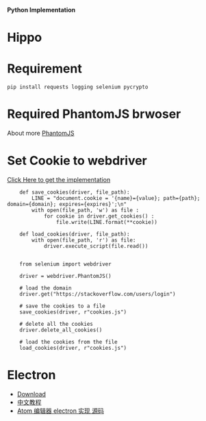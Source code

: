 **Python Implementation**

# Hippo

# Requirement
```
pip install requests logging selenium pycrypto
```

# Required PhantomJS brwoser
About more [PhantomJS](http://phantomjs.org/)


# Set Cookie to webdriver 
[Click Here to get the implementation](https://stackoverflow.com/a/37105419)
```
    def save_cookies(driver, file_path):
        LINE = "document.cookie = '{name}={value}; path={path}; domain={domain}; expires={expires}';\n"
        with open(file_path, 'w') as file :
            for cookie in driver.get_cookies() :
                file.write(LINE.format(**cookie))
    
    def load_cookies(driver, file_path):
        with open(file_path, 'r') as file:
            driver.execute_script(file.read())
    
    
    from selenium import webdriver
    
    driver = webdriver.PhantomJS()
    
    # load the domain
    driver.get("https://stackoverflow.com/users/login")
    
    # save the cookies to a file
    save_cookies(driver, r"cookies.js")
    
    # delete all the cookies
    driver.delete_all_cookies()
    
    # load the cookies from the file
    load_cookies(driver, r"cookies.js")
```

# Electron
  - [Download](https://github.com/electron/electron/releases)
  - [中文教程](https://www.w3cschool.cn/electronmanual/p9al1qkx.html)
  - [Atom 编辑器 electron 实现 源码](https://github.com/atom/atom)